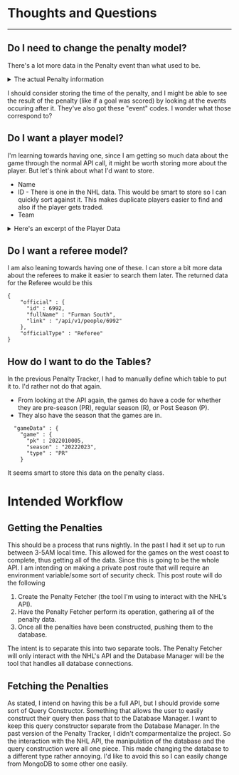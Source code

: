 # Thoughts and Questions
---
## Do I need to change the penalty model?
There's a lot more data in the Penalty event than what used to be. 

<details>
    <summary>The actual Penalty information</summary>
        
        "players" : [ {
          "player" : {
            "id" : 8477934,
            "fullName" : "Leon Draisaitl",
            "link" : "/api/v1/people/8477934"
          },
          "playerType" : "PenaltyOn"
        }, {
          "player" : {
            "id" : 8477935,
            "fullName" : "Sam Bennett",
            "link" : "/api/v1/people/8477935"
          },
          "playerType" : "DrewBy"
        } ],
        "result" : {
          "event" : "Penalty",
          "eventCode" : "FLA257",
          "eventTypeId" : "PENALTY",
          "description" : "Leon Draisaitl Tripping against Sam Bennett",
          "secondaryType" : "Tripping",
          "penaltySeverity" : "Minor",
          "penaltyMinutes" : 2
        },
        "about" : {
          "eventIdx" : 109,
          "eventId" : 257,
          "period" : 1,
          "periodType" : "REGULAR",
          "ordinalNum" : "1st",
          "periodTime" : "16:21",
          "periodTimeRemaining" : "03:39",
          "dateTime" : "2022-02-26T18:11:23Z",
          "goals" : {
            "away" : 1,
            "home" : 1
          }
        },
        "coordinates" : {
          "x" : -16.0,
          "y" : 32.0
        },
        "team" : {
          "id" : 22,
          "name" : "Edmonton Oilers",
          "link" : "/api/v1/teams/22",
          "triCode" : "EDM"
        }
</details>

I should consider storing the time of the penalty, and I might be able to see the result of the penalty (like if a goal was scored) by looking at the events occuring after it. They've also got these "event" codes. I wonder what those correspond to?

## Do I want a player model?
I'm learning towards having one, since I am getting so much data about the game through the normal API call, it might be worth storing more about the player. But let's think about what I'd want to store. 
- Name
- ID - There is one in the NHL data. This would be smart to store so I can quickly sort against it. This makes duplicate players easier to find and also if the player gets traded.
- Team

<details>    
    <summary>Here's an excerpt of the Player Data</summary>
    
    "ID8477932" : {
        "id" : 8477932,
        "fullName" : "Aaron Ekblad",
        "link" : "/api/v1/people/8477932",
        "firstName" : "Aaron",
        "lastName" : "Ekblad",
        "primaryNumber" : "5",
        "birthDate" : "1996-02-07",
        "currentAge" : 27,
        "birthCity" : "Windsor",
        "birthStateProvince" : "ON",
        "birthCountry" : "CAN",
        "nationality" : "CAN",
        "height" : "6' 4\"",
        "weight" : 215,
        "active" : true,
        "alternateCaptain" : true,
        "captain" : false,
        "rookie" : false,
        "shootsCatches" : "R",
        "rosterStatus" : "Y",
        "currentTeam" : {
          "id" : 13,
          "name" : "Florida Panthers",
          "link" : "/api/v1/teams/13",
          "triCode" : "FLA"
        },
        "primaryPosition" : {
          "code" : "D",
          "name" : "Defenseman",
          "type" : "Defenseman",
          "abbreviation" : "D"
        }
      }
</details>

## Do I want a referee model?
I am also leaning towards having one of these. I can store a bit more data about the referees to make it easier to search them later.
The returned data for the Referee would be this

```
{ 
    "official" : {
      "id" : 6992,
      "fullName" : "Furman South",
      "link" : "/api/v1/people/6992"
    },
    "officialType" : "Referee"
}
```

## How do I want to do the Tables?
In the previous Penalty Tracker, I had to manually define which table to put it to. I'd rather not do that again.

- From looking at the API again, the games do have a code for whether they are pre-season (PR), regular season (R), or Post Season (P).
- They also have the season that the games are in.

```
  "gameData" : {
    "game" : {
      "pk" : 2022010005,
      "season" : "20222023",
      "type" : "PR"
    }
```

It seems smart to store this data on the penalty class.

# Intended Workflow
## Getting the Penalties
This should be a process that runs nightly. In the past I had it set up to run between 3-5AM local time. This allowed for the games on the west coast to complete, thus getting all of the data. Since this is going to be the whole API. I am intending on making a private post route that will require an environment variable/some sort of security check. This post route will do the following

1. Create the Penalty Fetcher (the tool I'm using to interact with the NHL's API).
2. Have the Penalty Fetcher perform its operation, gathering all of the penalty data.
3. Once all the penalties have been constructed, pushing them to the database.

The intent is to separate this into two separate tools. The Penalty Fetcher will only interact with the NHL's API and the Database Manager will be the tool that handles all database connections.

## Fetching the Penalties
As stated, I intend on having this be a full API, but I should provide some sort of Query Constructor. Something that allows the user to easily construct their query then pass that to the Database Manager. I want to keep this query constructor separate from the Database Manager. In the past version of the Penalty Tracker, I didn't comparmentalize the project. So the interaction with the NHL API, the manipulation of the database and the query construction were all one piece. This made changing the database to a different type rather annoying. I'd like to avoid this so I can easily change from MongoDB to some other one easily.

